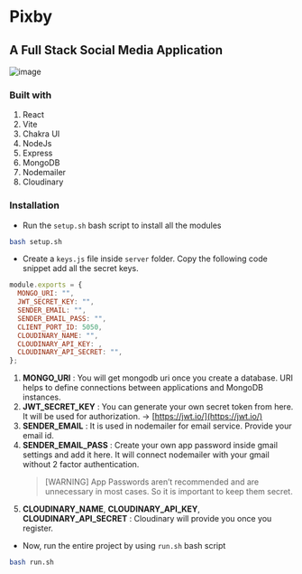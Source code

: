 # Pixby
## A Full Stack Social Media Application
![image](https://user-images.githubusercontent.com/73098407/194613958-20b79c70-48c0-4d3a-98f8-abbfa6675fe8.png)

### Built with
1. React
2. Vite
3. Chakra UI
4. NodeJs
5. Express
6. MongoDB
7. Nodemailer
8. Cloudinary

### Installation

- Run the `setup.sh` bash script to install all the modules

```bash
bash setup.sh
```

- Create a `keys.js` file inside `server` folder. Copy the following code snippet add all the secret keys.

```js
module.exports = {
  MONGO_URI: "",
  JWT_SECRET_KEY: "",
  SENDER_EMAIL: "",
  SENDER_EMAIL_PASS: "",
  CLIENT_PORT_ID: 5050,
  CLOUDINARY_NAME: "",
  CLOUDINARY_API_KEY: ,
  CLOUDINARY_API_SECRET: "",
};
```

1. **MONGO_URI** : You will get mongodb uri once you create a database. URI helps to define connections between applications and MongoDB instances.
2. **JWT_SECRET_KEY** : You can generate your own secret token from here. It will be used for authorization. -> [https://jwt.io/](https://jwt.io/)
3. **SENDER_EMAIL** : It is used in nodemailer for email service. Provide your email id.
4. **SENDER_EMAIL_PASS** : Create your own app password inside gmail settings and add it here. It will connect nodemailer with your gmail without 2 factor authentication.
   > [WARNING]
   > App Passwords aren’t recommended and are unnecessary in most cases. So it is important to keep them secret.
5. **CLOUDINARY_NAME**, **CLOUDINARY_API_KEY**, **CLOUDINARY_API_SECRET** : Cloudinary will provide you once you register.

- Now, run the entire project by using `run.sh` bash script

```bash
bash run.sh
```

